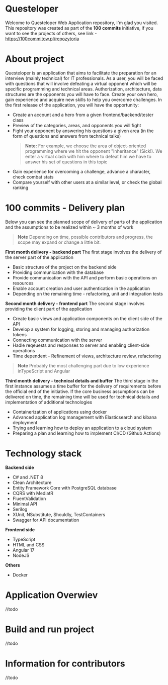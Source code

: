 # Questeloper

Welcome to Questeloper Web Application repository, I'm glad you visited. This repository was created as part of the **100 commits** initiative, if you want to see the projects of others, see link  -https://100commitow.pl/repozytoria

# About project

Questeloper is an application that aims to facilitate the preparation for an interview (mainly technical) for IT professionals. As a user, you will be faced with questions that will involve defeating a virtual opponent which will be specific programming and technical areas. Authorization, architecture, data structures are the opponents you will have to face. Create your own hero, gain experience and acquire new skills to help you overcome challenges. In the first release of the application, you will have the opportunity: 
- Create an account and a hero from a given frontend/backend/tester class
- Preview of the categories, areas, and opponents you will fight
-  Fight your opponent by answering his questions a given area (in the form of questions and answers from technical talks)
	 > **Note:** For example, we choose the area of object-oriented programming where we hit the opponent "Inheritance" (Sick!). We enter a virtual clash with him where to defeat him we have to answer his set of questions in this topic 
- Gain experience for overcoming a challenge, advance a character, check combat stats
- Compare yourself with other users at a similar level, or check the global ranking

# 100 commits - Delivery plan 
Below you can see the planned scope of delivery of parts of the application and the assumptions to be realized within ~ 3 months of work
> **Note** Depending on time, possible contributors and progress, the scope may expand or change a little bit. 

**First month delivery - backend part**
The first stage involves the delivery of the server part of the application
- Basic structure of the project on the backend side
- Providing communication with the database
- Provide communication with the API and perform basic operations on resources
- Enable account creation and user authentication in the application 
- Depending on the remaining time - refactoring, unit and integration tests

**Second month delivery - frontend part**
The second stage involves providing the client part of the application
- Create basic views and application components on the client side of the API
- Develop a system for logging, storing and managing authorization tokens
- Connecting communication with the server
- Hadle reqeuests and responses to server and enabling client-side operations
- Time dependent - Refinement of views, architecture review, refactoring
> **Note** Probably the most challenging part due to low experience inTypeScript and Angular

**Third month delivery - technical details and buffer**
The third stage in the first instance assumes a time buffer for the delivery of requirements before the official end of the initiative. If the core business assumptions can be delivered on time, the remaining time will be used for technical details and implementation of additional technologies
- Containerization of applications using docker
- Advanced application log management with Elasticsearch and kibana deployment
- Trying and learning how to deploy an application to a cloud system
- Preparing a plan and learning how to implement CI/CD (Github Actions)


# Technology stack

**Backend side**
- C# and .NET 8
- Clean Architecture
- Entity Framework Core with PostgreSQL database
- CQRS with MediatR
- FluentValidation
- Minimal API
- Serilog
- XUnit, NSubstitute, Shouldly, TestContainers
- Swagger for API documentation

**Frontend side**
- TypeScript
- HTML and CSS
- Angular 17
- NodeJS

**Others**
- Docker

# Application Overwiev
//todo

# Build and run project
//todo

# Information for contributors
//todo